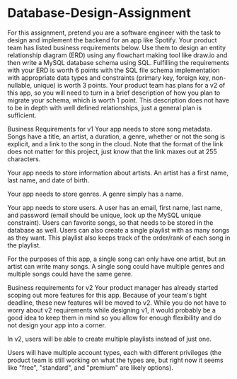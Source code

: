 # Database-Design-Assignment

For this assignment, pretend you are a software engineer with the task to design and implement the backend for an app like Spotify. Your product team has listed business requirements below. Use them to design an entity relationship diagram (ERD) using any flowchart making tool like draw.io and then write a MySQL database schema using SQL. Fulfilling the requirements with your ERD is worth 6 points with the SQL file schema implementation with appropriate data types and constraints (primary key, foreign key, non-nullable, unique) is worth 3 points. Your product team has plans for a v2 of this app, so you will need to turn in a brief description of how you plan to migrate your schema, which is worth 1 point. This description does not have to be in depth with well defined relationships, just a general plan is sufficient.

Business Requirements for v1
Your app needs to store song metadata. Songs have a title, an artist, a duration, a genre, whether or not the song is explicit, and a link to the song in the cloud. Note that the format of the link does not matter for this project, just know that the link maxes out at 255 characters.

Your app needs to store information about artists. An artist has a first name, last name, and date of birth.

Your app needs to store genres. A genre simply has a name.

Your app needs to store users. A user has an email, first name, last name, and password (email should be unique, look up the MySQL unique constraint). Users can favorite songs, so that needs to be stored in the database as well. Users can also create a single playlist with as many songs as they want. This playlist also keeps track of the order/rank of each song in the playlist.

For the purposes of this app, a single song can only have one artist, but an artist can write many songs. A single song could have multiple genres and multiple songs could have the same genre.

Business requirements for v2
Your product manager has already started scoping out more features for this app. Because of your team's tight deadline, these new features will be moved to v2. While you do not have to worry about v2 requirements while designing v1, it would probably be a good idea to keep them in mind so you allow for enough flexibility and do not design your app into a corner.

In v2, users will be able to create multiple playlists instead of just one.

Users will have multiple account types, each with different privileges (the product team is still working on what the types are, but right now it seems like "free", "standard", and "premium" are likely options).
